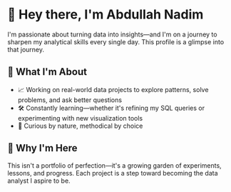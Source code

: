 # 👋 Hey there, I'm Abdullah Nadim

I'm passionate about turning data into insights—and I'm on a journey to sharpen my analytical skills every single day. This profile is a glimpse into that journey.

## 🎯 What I'm About

- 📈 Working on real-world data projects to explore patterns, solve problems, and ask better questions
- 🛠️ Constantly learning—whether it's refining my SQL queries or experimenting with new visualization tools
- 🧠 Curious by nature, methodical by choice

## 🌱 Why I'm Here

This isn't a portfolio of perfection—it's a growing garden of experiments, lessons, and progress. Each project is a step toward becoming the data analyst I aspire to be.

